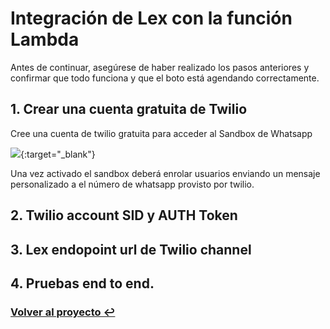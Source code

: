 # Integración de Lex con la función Lambda

Antes de continuar, asegúrese de haber realizado los pasos anteriores y confirmar que todo funciona y que el boto está agendando correctamente. 

## 1. Crear una cuenta gratuita de Twilio

Cree una cuenta de twilio gratuita para acceder al Sandbox de Whatsapp


[![](http://img.youtube.com/vi/O2PB6o2E8aA/0.jpg)](http://www.youtube.com/watch?v=O2PB6o2E8aA "Whatsapp Sandbox"){:target="_blank"}


Una vez activado el sandbox deberá enrolar usuarios enviando un mensaje personalizado a el número de whatsapp provisto por twilio.

## 2. Twilio account SID y AUTH Token
## 3. Lex endopoint url de Twilio channel
## 4. Pruebas end to end.

### **[Volver al proyecto ↩️ ](README_Step_by_Step.md)**